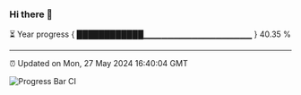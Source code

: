 ### Hi there 👋

⏳ Year progress { ████████████▁▁▁▁▁▁▁▁▁▁▁▁▁▁▁▁▁▁ } 40.35 %

---

⏰ Updated on Mon, 27 May 2024 16:40:04 GMT

![Progress Bar CI](https://github.com/IshwaranRudhara/GIT-ACTION/workflows/Progress%20Bar%20CI/badge.svg)
